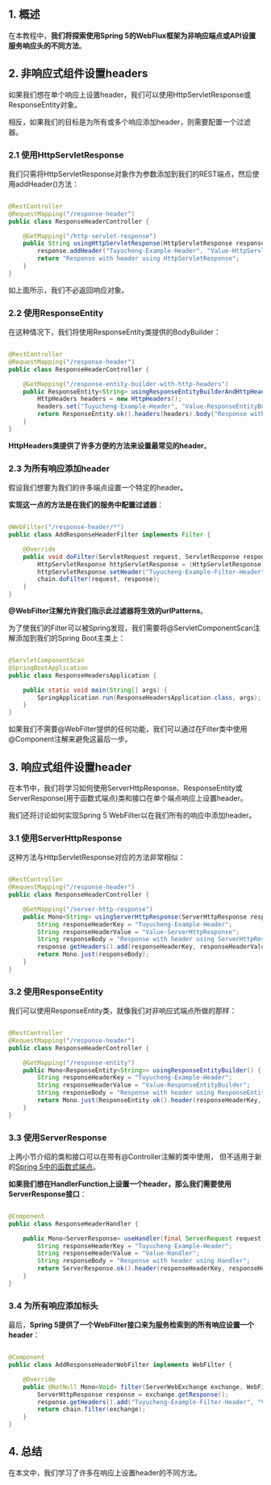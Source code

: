 ## 1. 概述

在本教程中，**我们将探索使用Spring 5的WebFlux框架为非响应端点或API设置服务响应头的不同方法**。

## 2. 非响应式组件设置headers

如果我们想在单个响应上设置header，我们可以使用HttpServletResponse或ResponseEntity对象。

相反，如果我们的目标是为所有或多个响应添加header，则需要配置一个过滤器。

### 2.1 使用HttpServletResponse

我们只需将HttpServletResponse对象作为参数添加到我们的REST端点，然后使用addHeader()方法：

```java

@RestController
@RequestMapping("/response-header")
public class ResponseHeaderController {

    @GetMapping("/http-servlet-response")
    public String usingHttpServletResponse(HttpServletResponse response) {
        response.addHeader("Tuyucheng-Example-Header", "Value-HttpServletResponse");
        return "Response with header using HttpServletResponse";
    }
}
```

如上面所示，我们不必返回响应对象。

### 2.2 使用ResponseEntity

在这种情况下，我们将使用ResponseEntity类提供的BodyBuilder：

```java

@RestController
@RequestMapping("/response-header")
public class ResponseHeaderController {

    @GetMapping("/response-entity-builder-with-http-headers")
    public ResponseEntity<String> usingResponseEntityBuilderAndHttpHeaders() {
        HttpHeaders headers = new HttpHeaders();
        headers.set("Tuyucheng-Example-Header", "Value-ResponseEntityBuilderWithHttpHeaders");
        return ResponseEntity.ok().headers(headers).body("Response with header using ResponseEntity");
    }
}
```

**HttpHeaders类提供了许多方便的方法来设置最常见的header**。

### 2.3 为所有响应添加header

假设我们想要为我们的许多端点设置一个特定的header。

**实现这一点的方法是在我们的服务中配置过滤器**：

```java

@WebFilter("/response-header/*")
public class AddResponseHeaderFilter implements Filter {

    @Override
    public void doFilter(ServletRequest request, ServletResponse response, FilterChain chain) throws IOException, ServletException {
        HttpServletResponse httpServletResponse = (HttpServletResponse) response;
        httpServletResponse.setHeader("Tuyucheng-Example-Filter-Header", "Value-Filter");
        chain.doFilter(request, response);
    }
}
```

**@WebFilter注解允许我们指示此过滤器将生效的urlPatterns**。

为了使我们的Filter可以被Spring发现，我们需要将@ServletComponentScan注解添加到我们的Spring Boot主类上：

```java

@ServletComponentScan
@SpringBootApplication
public class ResponseHeadersApplication {

    public static void main(String[] args) {
        SpringApplication.run(ResponseHeadersApplication.class, args);
    }
}
```

如果我们不需要@WebFilter提供的任何功能，我们可以通过在Filter类中使用@Component注解来避免这最后一步。

## 3. 响应式组件设置header

在本节中，我们将学习如何使用ServerHttpResponse、ResponseEntity或ServerResponse(用于函数式端点)类和接口在单个端点响应上设置header。

我们还将讨论如何实现Spring 5 WebFilter以在我们所有的响应中添加header。

### 3.1 使用ServerHttpResponse

这种方法与HttpServletResponse对应的方法非常相似：

```java

@RestController
@RequestMapping("/response-header")
public class ResponseHeaderController {

    @GetMapping("/server-http-response")
    public Mono<String> usingServerHttpResponse(ServerHttpResponse response) {
        String responseHeaderKey = "Tuyucheng-Example-Header";
        String responseHeaderValue = "Value-ServerHttpResponse";
        String responseBody = "Response with header using ServerHttpResponse";
        response.getHeaders().add(responseHeaderKey, responseHeaderValue);
        return Mono.just(responseBody);
    }
}
```

### 3.2 使用ResponseEntity

我们可以使用ResponseEntity类，就像我们对非响应式端点所做的那样：

```java

@RestController
@RequestMapping("/response-header")
public class ResponseHeaderController {

    @GetMapping("/response-entity")
    public Mono<ResponseEntity<String>> usingResponseEntityBuilder() {
        String responseHeaderKey = "Tuyucheng-Example-Header";
        String responseHeaderValue = "Value-ResponseEntityBuilder";
        String responseBody = "Response with header using ResponseEntity (builder)";
        return Mono.just(ResponseEntity.ok().header(responseHeaderKey, responseHeaderValue).body(responseBody));
    }
}
```

### 3.3 使用ServerResponse

上两小节介绍的类和接口可以在带有@Controller注解的类中使用，
但不适用于新的[Spring 5中的函数式端点](../../reactive-spring-4/docs/Spring_FunctionWeb.md)。

**如果我们想在HandlerFunction上设置一个header，那么我们需要使用ServerResponse接口**：

```java

@Component
public class ResponseHeaderHandler {

    public Mono<ServerResponse> useHandler(final ServerRequest request) {
        String responseHeaderKey = "Tuyucheng-Example-Header";
        String responseHeaderValue = "Value-Handler";
        String responseBody = "Response with header using Handler";
        return ServerResponse.ok().header(responseHeaderKey, responseHeaderValue).body(Mono.just(responseBody), String.class);
    }
}
```

### 3.4 为所有响应添加标头

最后，**Spring 5提供了一个WebFilter接口来为服务检索到的所有响应设置一个header**：

```java

@Component
public class AddResponseHeaderWebFilter implements WebFilter {

    @Override
    public @NotNull Mono<Void> filter(ServerWebExchange exchange, WebFilterChain chain) {
        ServerHttpResponse response = exchange.getResponse();
        response.getHeaders().add("Tuyucheng-Example-Filter-Header", "Value-Filter");
        return chain.filter(exchange);
    }
}
```

## 4. 总结

在本文中，我们学习了许多在响应上设置header的不同方法。